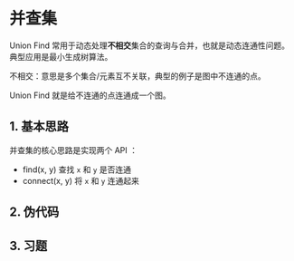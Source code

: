 # 并查集
Union Find 常用于动态处理**不相交**集合的查询与合并，也就是动态连通性问题。典型应用是最小生成树算法。

不相交：意思是多个集合/元素互不关联，典型的例子是图中不连通的点。

Union Find 就是给不连通的点连通成一个图。

## 1. 基本思路
并查集的核心思路是实现两个 API ：
* find(x, y)      查找 `x` 和 `y` 是否连通
* connect(x, y)   将 `x` 和 `y` 连通起来

## 2. 伪代码
## 3. 习题
